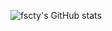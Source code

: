 ![fscty's GitHub stats](https://github-readme-stats.vercel.app/api?username=fscty&count_private=true)
